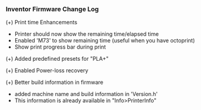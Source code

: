 ###  Inventor Firmware Change Log

(+) Print time Enhancements
- Printer should now show the remaining time/elapsed time
- Enabled 'M73' to show remaining time  (useful when you have octoprint)
- Show print progress bar during print

(+) Added predefined presets for "PLA+"

(+) Enabled Power-loss recovery 

(+) Better build information in firmware
- added machine name and build information in  'Version.h'
- This information is already available in "Info>PrinterInfo"
   